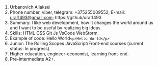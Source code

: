 1. Urbanovich Aliaksei
2. Phone number, viber, telegram: +375255009552; E-mail: ural1493@gmail.com; https://github/ural1493.
3. Summary: I like web development, how it changes the world around us and I want to be useful by realizing big ideas.
4. Skills: HTML CSS Git Js VsCode WebStorm.
5. Example of code: Hello World`<p>Hello World</p>`
6. Junior: The Rolling Scopes JavaScript/Front-end courses (current status: In progress).
7. Higher education, engineer-economist, learning front-end.
8. Pre-intermediate A2+.
